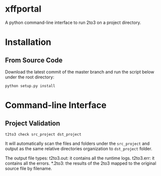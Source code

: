 # xffportal

A python command-line interface to run 2to3 on a project directory.

# Installation
## From Source Code
Download the latest commit of the master branch and run the script below under the root directory:
```
python setup.py install
```

# Command-line Interface
## Project Validation
```
t2to3 check src_project dst_project
```

It will automatically scan the files and folders under the `src_project` and output as the same relative directories organization to `dst_project` folder.

The output file types:
t2to3.out: it contains all the runtime logs.
t2to3.err: it contains all the errors.
*.2to3: the results of the 2to3 mapped to the original source file by filename.